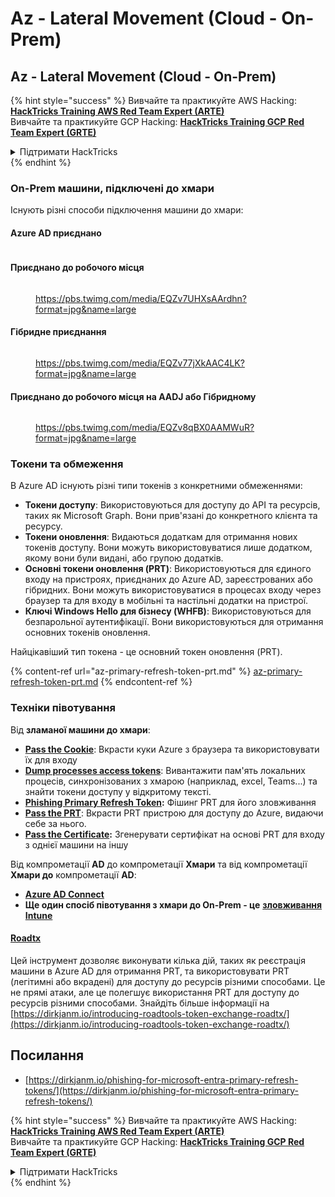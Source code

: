 # Az - Lateral Movement (Cloud - On-Prem)

## Az - Lateral Movement (Cloud - On-Prem)

{% hint style="success" %}
Вивчайте та практикуйте AWS Hacking:<img src="../../../.gitbook/assets/image (1) (1) (1).png" alt="" data-size="line">[**HackTricks Training AWS Red Team Expert (ARTE)**](https://training.hacktricks.xyz/courses/arte)<img src="../../../.gitbook/assets/image (1) (1) (1).png" alt="" data-size="line">\
Вивчайте та практикуйте GCP Hacking: <img src="../../../.gitbook/assets/image (2).png" alt="" data-size="line">[**HackTricks Training GCP Red Team Expert (GRTE)**<img src="../../../.gitbook/assets/image (2).png" alt="" data-size="line">](https://training.hacktricks.xyz/courses/grte)

<details>

<summary>Підтримати HackTricks</summary>

* Перевірте [**плани підписки**](https://github.com/sponsors/carlospolop)!
* **Приєднуйтесь до** 💬 [**групи Discord**](https://discord.gg/hRep4RUj7f) або [**групи Telegram**](https://t.me/peass) або **слідкуйте** за нами в **Twitter** 🐦 [**@hacktricks\_live**](https://twitter.com/hacktricks_live)**.**
* **Діліться хакерськими трюками, надсилаючи PR до** [**HackTricks**](https://github.com/carlospolop/hacktricks) та [**HackTricks Cloud**](https://github.com/carlospolop/hacktricks-cloud) репозиторіїв на GitHub.

</details>
{% endhint %}

### On-Prem машини, підключені до хмари

Існують різні способи підключення машини до хмари:

#### Azure AD приєднано

<figure><img src="../../../.gitbook/assets/image (259).png" alt=""><figcaption></figcaption></figure>

#### Приєднано до робочого місця

<figure><img src="../../../.gitbook/assets/image (222).png" alt=""><figcaption><p><a href="https://pbs.twimg.com/media/EQZv7UHXsAArdhn?format=jpg&#x26;name=large">https://pbs.twimg.com/media/EQZv7UHXsAArdhn?format=jpg&#x26;name=large</a></p></figcaption></figure>

#### Гібридне приєднання

<figure><img src="../../../.gitbook/assets/image (178).png" alt=""><figcaption><p><a href="https://pbs.twimg.com/media/EQZv77jXkAAC4LK?format=jpg&#x26;name=large">https://pbs.twimg.com/media/EQZv77jXkAAC4LK?format=jpg&#x26;name=large</a></p></figcaption></figure>

#### Приєднано до робочого місця на AADJ або Гібридному

<figure><img src="../../../.gitbook/assets/image (252).png" alt=""><figcaption><p><a href="https://pbs.twimg.com/media/EQZv8qBX0AAMWuR?format=jpg&#x26;name=large">https://pbs.twimg.com/media/EQZv8qBX0AAMWuR?format=jpg&#x26;name=large</a></p></figcaption></figure>

### Токени та обмеження <a href="#tokens-and-limitations" id="tokens-and-limitations"></a>

В Azure AD існують різні типи токенів з конкретними обмеженнями:

* **Токени доступу**: Використовуються для доступу до API та ресурсів, таких як Microsoft Graph. Вони прив'язані до конкретного клієнта та ресурсу.
* **Токени оновлення**: Видаються додаткам для отримання нових токенів доступу. Вони можуть використовуватися лише додатком, якому вони були видані, або групою додатків.
* **Основні токени оновлення (PRT)**: Використовуються для єдиного входу на пристроях, приєднаних до Azure AD, зареєстрованих або гібридних. Вони можуть використовуватися в процесах входу через браузер та для входу в мобільні та настільні додатки на пристрої.
* **Ключі Windows Hello для бізнесу (WHFB)**: Використовуються для безпарольної аутентифікації. Вони використовуються для отримання основних токенів оновлення.

Найцікавіший тип токена - це основний токен оновлення (PRT).

{% content-ref url="az-primary-refresh-token-prt.md" %}
[az-primary-refresh-token-prt.md](az-primary-refresh-token-prt.md)
{% endcontent-ref %}

### Техніки півотування

Від **зламаної машини до хмари**:

* [**Pass the Cookie**](az-pass-the-cookie.md): Вкрасти куки Azure з браузера та використовувати їх для входу
* [**Dump processes access tokens**](az-processes-memory-access-token.md): Вивантажити пам'ять локальних процесів, синхронізованих з хмарою (наприклад, excel, Teams...) та знайти токени доступу у відкритому тексті.
* [**Phishing Primary Refresh Token**](az-phishing-primary-refresh-token-microsoft-entra.md)**:** Фішинг PRT для його зловживання
* [**Pass the PRT**](pass-the-prt.md): Вкрасти PRT пристрою для доступу до Azure, видаючи себе за нього.
* [**Pass the Certificate**](az-pass-the-certificate.md)**:** Згенерувати сертифікат на основі PRT для входу з однієї машини на іншу

Від компрометації **AD** до компрометації **Хмари** та від компрометації **Хмари до** компрометації **AD**:

* [**Azure AD Connect**](azure-ad-connect-hybrid-identity/)
* **Ще один спосіб півотування з хмари до On-Prem - це** [**зловживання Intune**](../az-services/intune.md)

#### [Roadtx](https://github.com/dirkjanm/ROADtools)

Цей інструмент дозволяє виконувати кілька дій, таких як реєстрація машини в Azure AD для отримання PRT, та використовувати PRT (легітимні або вкрадені) для доступу до ресурсів різними способами. Це не прямі атаки, але це полегшує використання PRT для доступу до ресурсів різними способами. Знайдіть більше інформації на [https://dirkjanm.io/introducing-roadtools-token-exchange-roadtx/](https://dirkjanm.io/introducing-roadtools-token-exchange-roadtx/)

## Посилання

* [https://dirkjanm.io/phishing-for-microsoft-entra-primary-refresh-tokens/](https://dirkjanm.io/phishing-for-microsoft-entra-primary-refresh-tokens/)

{% hint style="success" %}
Вивчайте та практикуйте AWS Hacking:<img src="../../../.gitbook/assets/image (1) (1) (1).png" alt="" data-size="line">[**HackTricks Training AWS Red Team Expert (ARTE)**](https://training.hacktricks.xyz/courses/arte)<img src="../../../.gitbook/assets/image (1) (1) (1).png" alt="" data-size="line">\
Вивчайте та практикуйте GCP Hacking: <img src="../../../.gitbook/assets/image (2).png" alt="" data-size="line">[**HackTricks Training GCP Red Team Expert (GRTE)**<img src="../../../.gitbook/assets/image (2).png" alt="" data-size="line">](https://training.hacktricks.xyz/courses/grte)

<details>

<summary>Підтримати HackTricks</summary>

* Перевірте [**плани підписки**](https://github.com/sponsors/carlospolop)!
* **Приєднуйтесь до** 💬 [**групи Discord**](https://discord.gg/hRep4RUj7f) або [**групи Telegram**](https://t.me/peass) або **слідкуйте** за нами в **Twitter** 🐦 [**@hacktricks\_live**](https://twitter.com/hacktricks_live)**.**
* **Діліться хакерськими трюками, надсилаючи PR до** [**HackTricks**](https://github.com/carlospolop/hacktricks) та [**HackTricks Cloud**](https://github.com/carlospolop/hacktricks-cloud) репозиторіїв на GitHub.

</details>
{% endhint %}
